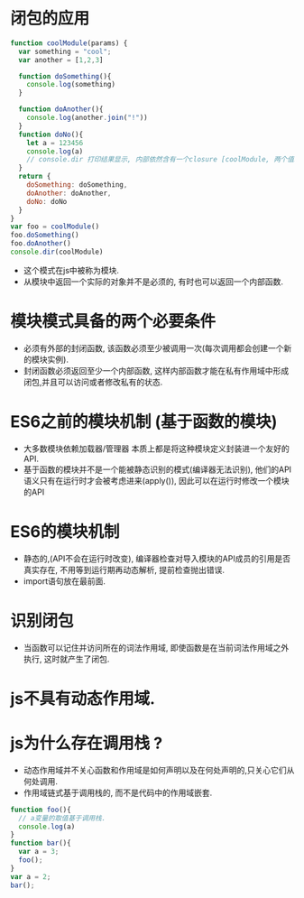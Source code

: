 # 闭包的应用

```js
function coolModule(params) {
  var something = "cool";
  var another = [1,2,3]

  function doSomething(){
    console.log(something)
  }

  function doAnother(){
    console.log(another.join("!"))
  }
  function doNo(){
    let a = 123456
    console.log(a)
    // console.dir 打印结果显示, 内部依然含有一个closure [coolModule, 两个值something,another],跟另外两个函数共享了[[scope]]
  }
  return {
    doSomething: doSomething,
    doAnother: doAnother,
    doNo: doNo
  }
}
var foo = coolModule()
foo.doSomething()
foo.doAnother()
console.dir(coolModule)
```
- 这个模式在js中被称为模块.
- 从模块中返回一个实际的对象并不是必须的, 有时也可以返回一个内部函数.

# 模块模式具备的两个必要条件
- 必须有外部的封闭函数, 该函数必须至少被调用一次(每次调用都会创建一个新的模块实例).
- 封闭函数必须返回至少一个内部函数, 这样内部函数才能在私有作用域中形成闭包,并且可以访问或者修改私有的状态.



# ES6之前的模块机制 (基于函数的模块)
- 大多数模块依赖加载器/管理器 本质上都是将这种模块定义封装进一个友好的API.
- 基于函数的模块并不是一个能被静态识别的模式(编译器无法识别), 他们的API语义只有在运行时才会被考虑进来(apply()), 因此可以在运行时修改一个模块的API
  
# ES6的模块机制
- 静态的,(API不会在运行时改变), 编译器检查对导入模块的API成员的引用是否真实存在, 不用等到运行期再动态解析, 提前检查抛出错误.
- import语句放在最前面.



# 识别闭包
- 当函数可以记住并访问所在的词法作用域, 即使函数是在当前词法作用域之外执行, 这时就产生了闭包.



# js不具有动态作用域.
# js为什么存在调用栈 ?
- 动态作用域并不关心函数和作用域是如何声明以及在何处声明的,只关心它们从何处调用.
- 作用域链式基于调用栈的, 而不是代码中的作用域嵌套.
```js
function foo(){
  // a变量的取值基于调用栈.
  console.log(a)
}
function bar(){
  var a = 3;
  foo();
}
var a = 2;
bar();
```